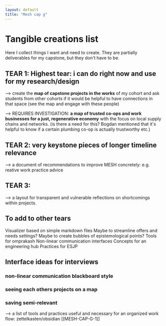 ```yaml
---
layout: default
title: "Mesh cap g"
---
```


# Tangible creations list
Here I collect things I want and need to create. They are partially deliverables for my capstone, but they don't have to be. 

## TEAR 1: Highest tear: i can do right now and use for my research/design
--> create the **map of capstone projects in the works** of my cohort and ask students from other cohorts if it would be helpful to have connections in that space (see the map and engage with these people)

--> REQUIRES INVESTIGATION: **a map of trusted co-ops and work businesses for a just, regenerative economy** with the focus on local supply chains and networks. (is there a need for this? Bogdan mentioned that it's helpful to know if a certain plumbing co-op is actually trustworthy etc.)

## TEAR 2: very keystone pieces of longer timeline relevance 
--> a document of recommendations to improve MESH concretely: e.g. reative work practice advice 

## TEAR 3: 
--> a layout for transparent and vulnerable reflections on shortcomings within projects.


## To add to other tears

Visualizer based on simple markdown files
    Maybe to streamline offers and needs settings?
    Maybe to create bubbles of epistemological points?
Tools for omprakash
    Non-linear communication interfaces
Concepts for an engineering hub
Practices for ESJP

## Interface ideas for interviews

### non-linear communication blackboard style

### seeing each others projects on a map

### saving semi-relevant
--> a list of tools and practices useful and necessary for an organized work flow: zettelkasten/obsidian [[MESH-CAP-G-1]]